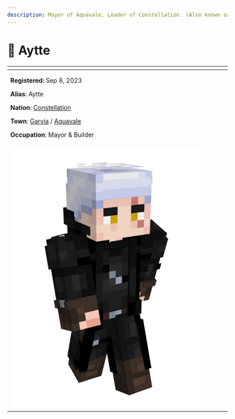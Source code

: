 ```yaml
---
description: Mayor of Aquavale, Leader of Constellation. (Also known as SwineFeather)
---
```


# 👤 Aytte

<table data-view="cards"><thead><tr><th></th><th></th><th></th><th></th></tr></thead><tbody><tr><td><p><strong>Registered:</strong> Sep 8, 2023</p><p><strong>Alias</strong>: Aytte</p><p></p><p><strong>Nation</strong>: <a href="../../../../nations/present-nations/constellation.md">Constellation</a></p><p><strong>Town</strong>: <a href="../">Garvia</a> / <a href="../../aquavale.md">Aquavale</a></p><p></p><p><strong>Occupation</strong>: Mayor &#x26; Builder</p></td><td></td><td></td><td></td></tr><tr><td><img src="../../../../../../.gitbook/assets/Aytte-skin.png" alt=""></td><td></td><td></td><td></td></tr></tbody></table>
